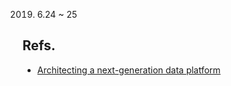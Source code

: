 2019. 6.24 ~ 25

## Refs.
* [Architecting a next-generation data platform](https://cdn.oreillystatic.com/en/assets/1/event/278/Architecting%20a%20next-generation%20data%20platform%20Presentation%203.pdf)